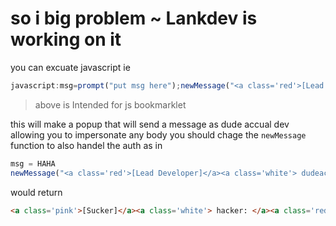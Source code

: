 # so i big problem ~ Lankdev is working on it
you can excuate javascript ie
```js
javascript:msg=prompt("put msg here");newMessage("<a class='red'>[Lead Developer]</a><a class='white'> dudeactualdev: " + msg + "</a>")
```
> above is Intended for js bookmarklet

this will make a popup that will send a message as dude accual dev allowing you to impersonate any body you should chage the `newMessage` function to also handel the auth as in
```js
msg = HAHA
newMessage("<a class='red'>[Lead Developer]</a><a class='white'> dudeactualdev: " + msg + "</a>")
```
would return 
```html
<a class='pink'>[Sucker]</a><a class='white'> hacker: </a><a class='red'>[Lead Developer]</a><a class='white'> dudeactualdev: HAHA</a>
```